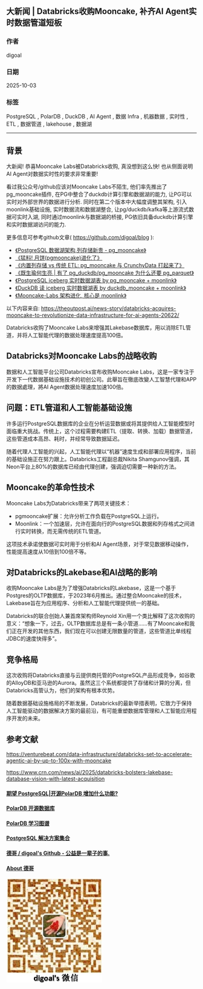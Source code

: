 ## 大新闻 | Databricks收购Mooncake, 补齐AI Agent实时数据管道短板   
          
### 作者          
digoal          
          
### 日期          
2025-10-03         
          
### 标签          
PostgreSQL , PolarDB , DuckDB , AI Agent , 数据 Infra , 机器数据 , 实时性 , ETL , 数据管道 , lakehouse , 数据湖       
          
----          
          
## 背景  
大新闻! 恭喜Mooncake Labs被Databricks收购, 真没想到这么快! 也从侧面说明AI Agent对数据实时性的要求非常重要!   
  
看过我公众号/github应该对Mooncake Labs不陌生, 他们率先推出了pg_mooncake插件, 在PG中整合了duckdb计算引擎和数据湖的能力, 让PG可以实时对外部世界的数据进行分析. 同时在第二个版本中大幅度调整其架构, 引入moonlink基础设施, 实时数据流和数据湖整合, 让pg/duckdb/kafka等上游流式数据可实时入湖, 同时通过moonlink与数据湖的桥接, PG依旧具备duckdb计算引擎和实时数据湖访问的能力.   
  
更多信息可参考github文章( https://github.com/digoal/blog ):   
- [《PostgreSQL 数据湖架构,列存储新贵 - pg_mooncake》](../202410/20241031_01.md)    
- [《猛料! 月饼(pgmooncake)进化了》](../202501/20250117_01.md)    
- [《内置列存储 vs 传统 ETL: pg_mooncake 与 CrunchyData 打起来了》](../202502/20250220_03.md)    
- [《既生瑜何生亮 | 有了 pg_duckdb/pg_mooncake 为什么还要 pg_parquet》](../202508/20250829_09.md)    
- [《PostgreSQL iceberg 实时数据湖表 by pg_mooncake + moonlink》](../202509/20250915_08.md)    
- [《DuckDB 读 iceberg 实时数据湖表 by duckdb_mooncake + moonlink》](../202509/20250915_07.md)    
- [《Mooncake-Labs 架构进化, 核心是 moonlink》](../202509/20250915_01.md)    
  
以下内容来自: https://theoutpost.ai/news-story/databricks-acquires-mooncake-to-revolutionize-data-infrastructure-for-ai-agents-20622/  
  
Databricks收购了Mooncake Labs来增强其Lakebase数据库，用以消除ETL管道，并将人工智能代理的数据处理速度提高100倍。  
  
## Databricks对Mooncake Labs的战略收购  
数据和人工智能平台公司Databricks宣布收购Mooncake Labs，这是一家专注于开发下一代数据基础设施技术的初创公司。此舉旨在徹底改變人工智慧代理和APP的数据處理，將AI Agent数据处理速度加速100倍。  
  
## 问题：ETL管道和人工智能基础设施  
许多运行PostgreSQL数据库的企业在分析运营数据或将其提供给人工智能模型时面临重大挑战。传统上，这个过程需要构建ETL（提取、转换、加载）数据管道，这些管道成本高昂、耗时，并经常导致数据延迟。  
  
随着代理人工智能的兴起，人工智能代理以“机器”速度生成和部署应用程序，当前的基础设施正在努力跟上。Databricks工程副总裁Nikita Shamgunov强调，其Neon平台上80%的数据库已经由代理创建，强调迫切需要一种新的方法。  
  
## Mooncake的革命性技术  
Mooncake Labs为Databricks带来了两项关键技术：  
- pgmooncake扩展：允许分析工作负载在PostgreSQL上运行。  
- Moonlink：一个加速层，允许在面向行的PostgreSQL数据和列存格式之间进行实时转换，而无需传统的ETL管道。  
  
这项技术承诺使数据可实时用于分析和AI Agent场景，对于常见数据移动操作，性能提高速度从10倍到100倍不等。  
  
## 对Databricks的Lakebase和AI战略的影响  
收购Mooncake Labs是为了增强Databricks的Lakebase，这是一个基于Postgres的OLTP数据库，于2023年6月推出。通过整合Mooncake的技术，Lakebase旨在为应用程序、分析和人工智能代理提供统一的基础。  
  
Databricks的联合创始人兼首席架构师Reynold Xin用一个类比解释了这次收购的意义：“想象一下，过去，OLTP数据库总是有一条小管道......有了Mooncake和我们正在开发的其他东西，我们现在可以创建无限数量的管道，这些管道比单线程JDBC的速度快得多”。  
  
## 竞争格局  
这次收购将Databricks直接与云提供商托管的PostgreSQL产品形成竞争，如谷歌的AlloyDB和亚马逊的Aurora。虽然这三个系统都提供了存储和计算的分离，但Databricks高管认为，他们的架构有根本优势。  
  
随着数据基础设施格局的不断发展，Databricks的最新举措表明，它致力于保持人工智能驱动的数据解决方案的最前沿，有可能重塑数据库管理和人工智能应用程序开发的未来。  
  
## 参考文献  
  
https://venturebeat.com/data-infrastructure/databricks-set-to-accelerate-agentic-ai-by-up-to-100x-with-mooncake  
  
https://www.crn.com/news/ai/2025/databricks-bolsters-lakebase-database-vision-with-latest-acquisition  
  
  
#### [期望 PostgreSQL|开源PolarDB 增加什么功能?](https://github.com/digoal/blog/issues/76 "269ac3d1c492e938c0191101c7238216")
  
  
#### [PolarDB 开源数据库](https://openpolardb.com/home "57258f76c37864c6e6d23383d05714ea")
  
  
#### [PolarDB 学习图谱](https://www.aliyun.com/database/openpolardb/activity "8642f60e04ed0c814bf9cb9677976bd4")
  
  
#### [PostgreSQL 解决方案集合](../201706/20170601_02.md "40cff096e9ed7122c512b35d8561d9c8")
  
  
#### [德哥 / digoal's Github - 公益是一辈子的事.](https://github.com/digoal/blog/blob/master/README.md "22709685feb7cab07d30f30387f0a9ae")
  
  
#### [About 德哥](https://github.com/digoal/blog/blob/master/me/readme.md "a37735981e7704886ffd590565582dd0")
  
  
![digoal's wechat](../pic/digoal_weixin.jpg "f7ad92eeba24523fd47a6e1a0e691b59")
  
